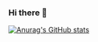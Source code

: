 ### Hi there 👋
[![Anurag's GitHub stats](https://github-readme-stats.vercel.app/api?LimDae94=anuraghazra)](https://github.com/anuraghazra/github-readme-stats)

<!--
**LimDae94/LimDae94** is a ✨ _special_ ✨ repository because its `README.md` (this file) appears on your GitHub profile.

Here are some ideas to get you started:

- 🔭 I’m currently working on ...
- 🌱 I’m currently learning ...
- 👯 I’m looking to collaborate on ...
- 🤔 I’m looking for help with ...
- 💬 Ask me about ...
- 📫 How to reach me: ...
- 😄 Pronouns: ...
- ⚡ Fun fact: ...
-->
